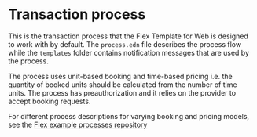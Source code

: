 # Transaction process

This is the transaction process that the Flex Template for Web is designed to work with by default.
The `process.edn` file describes the process flow while the `templates` folder contains notification
messages that are used by the process.

The process uses unit-based booking and time-based pricing i.e. the quantity of booked units should
be calculated from the number of time units. The process has preauthorization and it relies on the
provider to accept booking requests.

For different process descriptions for varying booking and pricing models, see the
[Flex example processes repository](https://github.com/sharetribe/flex-example-processes)

